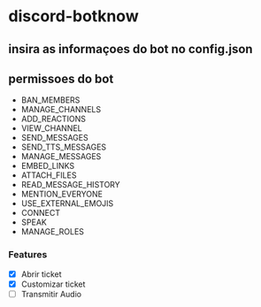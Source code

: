 # discord-botknow

## insira as informaçoes do bot no config.json

## permissoes do bot
* BAN_MEMBERS
* MANAGE_CHANNELS
* ADD_REACTIONS
* VIEW_CHANNEL
* SEND_MESSAGES
* SEND_TTS_MESSAGES
* MANAGE_MESSAGES
* EMBED_LINKS
* ATTACH_FILES
* READ_MESSAGE_HISTORY
* MENTION_EVERYONE
* USE_EXTERNAL_EMOJIS
* CONNECT
* SPEAK
* MANAGE_ROLES

### Features

- [x] Abrir ticket
- [x] Customizar ticket
- [ ] Transmitir Audio
